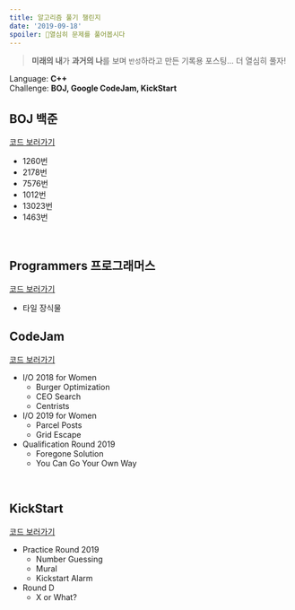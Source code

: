 ```yaml
---
title: 알고리즘 풀기 챌린지
date: '2019-09-18'
spoiler: 🧗‍열심히 문제를 풀어봅시다
---
```

> **미래의 내**가 **과거의 나**를 보며 `반성`하라고 만든 기록용 포스팅... 더 열심히 풀자!

Language: **C++**
<br>
Challenge: **BOJ, Google CodeJam, KickStart**

## BOJ 백준
[코드 보러가기](https://github.com/seohyun0120/algorithm-study/blob/master/BOJ/README.md)
- 1260번
- 2178번
- 7576번
- 1012번
- 13023번
- 1463번
<br>

## Programmers 프로그래머스
[코드 보러가기](https://github.com/seohyun0120/algorithm-study/blob/master/Programmers/README.md)
- 타일 장식물

## CodeJam
[코드 보러가기](https://github.com/seohyun0120/algorithm-study/blob/master/CodeJam/README.md)
- I/O 2018 for Women
  - Burger Optimization
  - CEO Search
  - Centrists
- I/O 2019 for Women
  - Parcel Posts
  - Grid Escape
- Qualification Round 2019
  - Foregone Solution
  - You Can Go Your Own Way
<br>

## KickStart
[코드 보러가기](https://github.com/seohyun0120/algorithm-study/blob/master/Kickstart/README.md)
- Practice Round 2019
  - Number Guessing
  - Mural
  - Kickstart Alarm
- Round D
  - X or What?